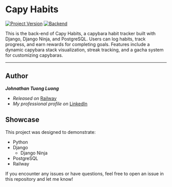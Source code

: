 # Capy Habits
[![Project Version][version-image]][version-url]
[![Backend][Backend-image]][Backend-url]
 
This is the back-end of Capy Habits, a capybara habit tracker built with Django, Django Ninja, and PostgreSQL. Users can log habits, track progress, and earn rewards for completing goals. Features include a dynamic capybara stack visualization, streak tracking, and a gacha system for customizing capybaras. 

---
## Author

***Johnathan Tuong Luong***
* *Released on* [Railway](https://capy-habit.up.railway.app/)
* *My professional profile on* [LinkedIn](https://www.linkedin.com/in/johnathan-luong/)

## Showcase

This project was designed to demonstrate:

* Python
* Django
  * Django Ninja
* PostgreSQL
* Railway


If you encounter any issues or have questions, feel free to open an issue in this repository and let me know!

<!-- Markdown link & img dfn's -->

[header-url]: github-template.png
[header-link]: https://github.com/alexandrerosseto

[repository-url]: https://github.com/alexandrerosseto/wbshopping

[cloud-provider-url]: https://wbshopping.herokuapp.com

[linkedin-url]: https://www.linkedin.com/in/alexandrerosseto

[wiki]: https://github.com/yourname/yourproject/wiki

[version-image]: https://img.shields.io/badge/Version-1.0.0-brightgreen?style=for-the-badge&logo=appveyor
[version-url]: https://img.shields.io/badge/version-1.0.0-green
[Frontend-image]: https://img.shields.io/badge/Frontend-Ionic-blue?style=for-the-badge
[Backend-image]: https://img.shields.io/badge/Backend-Django-important?style=for-the-badge
[Backend-url]: https://img.shields.io/badge/Backend-Django-important?style=for-the-badge

